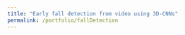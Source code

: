 ```yaml
---
title: "Early fall detection from video using 3D-CNNs"
permalink: /portfolio/fallDetection
---
```


